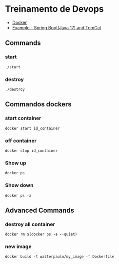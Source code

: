 # Treinamento de Devops


* [Docker](./0.1-ec2-docker/README.md)
* [Example - Spring Boot(Java 17) and TomCat](./java-docker-tomcat/)


## Commands

### start

```
./start
```

### destroy
```
./destroy
```

## Commandos dockers

### start container
```
docker start id_container
```

### off container
```
docker stop id_container
```
### Show up
```
docker ps
```
### Show down
```
docker ps -a
```

## Advanced Commands

### destroy all container
```
docker rm $(docker ps -a --quiet)
```

### new image
```
docker build -t walterpaulo/my_image -f Dockerfile 
```
